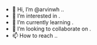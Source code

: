 - 👋 Hi, I’m @arvinwh ..
- 👀 I’m interested in .
- 🌱 I’m currently learning .
- 💞️ I’m looking to collaborate on .
- 📫 How to reach ..

<!---
arvinwh/arvinwh is a ✨ special ✨ repository because its `README.md` (this file) appears on your GitHub profile.
You can click the Preview link to take a look at your changes.
--->
